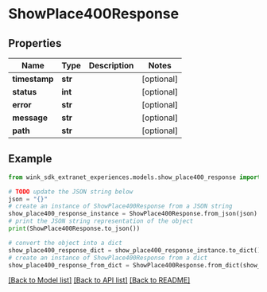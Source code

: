 # ShowPlace400Response


## Properties

Name | Type | Description | Notes
------------ | ------------- | ------------- | -------------
**timestamp** | **str** |  | [optional] 
**status** | **int** |  | [optional] 
**error** | **str** |  | [optional] 
**message** | **str** |  | [optional] 
**path** | **str** |  | [optional] 

## Example

```python
from wink_sdk_extranet_experiences.models.show_place400_response import ShowPlace400Response

# TODO update the JSON string below
json = "{}"
# create an instance of ShowPlace400Response from a JSON string
show_place400_response_instance = ShowPlace400Response.from_json(json)
# print the JSON string representation of the object
print(ShowPlace400Response.to_json())

# convert the object into a dict
show_place400_response_dict = show_place400_response_instance.to_dict()
# create an instance of ShowPlace400Response from a dict
show_place400_response_from_dict = ShowPlace400Response.from_dict(show_place400_response_dict)
```
[[Back to Model list]](../README.md#documentation-for-models) [[Back to API list]](../README.md#documentation-for-api-endpoints) [[Back to README]](../README.md)


